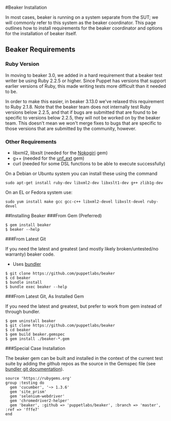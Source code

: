 #Beaker Installation

In most cases, beaker is running on a system separate from the SUT; we will commonly refer to this system as the beaker coordinator. This page outlines how to install requirements for the beaker coordinator and options for the installation of beaker itself.

## Beaker Requirements

### Ruby Version

In moving to beaker 3.0, we added in a hard requirement that a
beaker test writer be using Ruby 2.2.5 or higher. Since Puppet
has versions that support earlier versions of Ruby, this made
writing tests more difficult than it needed to be.

In order to make this easier, in beaker 3.13.0 we've relaxed
this requirement to Ruby 2.1.8. Note that the beaker team does
not internally test Ruby versions below 2.2.5, and that if bugs
are submitted that are found to be specific to versions below
2.2.5, they will not be worked on by the beaker team. This
doesn't mean we won't merge fixes to bugs that are specific to
those versions that are submitted by the community, however.

### Other Requirements

* libxml2, libxslt (needed for the [Nokogiri](http://nokogiri.org/tutorials/installing_nokogiri.html) gem)
* g++ (needed for the [unf_ext](http://rubydoc.info/gems/unf_ext/) gem)
* curl (needed for some DSL functions to be able to execute successfully)

On a Debian or Ubuntu system you can install these using the command

    sudo apt-get install ruby-dev libxml2-dev libxslt1-dev g++ zlib1g-dev

On an EL or Fedora system use:

    sudo yum install make gcc gcc-c++ libxml2-devel libxslt-devel ruby-devel

##Installing Beaker
###From Gem (Preferred)

    $ gem install beaker
    $ beaker --help

###From Latest Git

If you need the latest and greatest (and mostly likely broken/untested/no warranty) beaker code.

* Uses <a href = "http://bundler.io/">bundler</a>

<!-- end of list -->
    $ git clone https://github.com/puppetlabs/beaker
    $ cd beaker
    $ bundle install
    $ bundle exec beaker --help

###From Latest Git, As Installed Gem

If you need the latest and greatest, but prefer to work from gem instead of through bundler.

    $ gem uninstall beaker
    $ git clone https://github.com/puppetlabs/beaker
    $ cd beaker
    $ gem build beaker.gemspec
    $ gem install ./beaker-*.gem

###Special Case Installation

The beaker gem can be built and installed in the context of the current test suite by adding the github repos as the source in the Gemspec file (see <a href = "http://bundler.io/git.html">bundler git documentation</a>).

    source 'https://rubygems.org'
    group :testing do
      gem 'cucumber', '~> 1.3.6'
      gem 'site_prism'
      gem 'selenium-webdriver'
      gem 'chromedriver2-helper'
      gem 'beaker', :github => 'puppetlabs/beaker', :branch => 'master', :ref => 'fffe7'
    end
